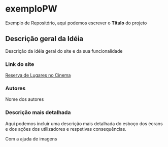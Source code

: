 # exemploPW
Exemplo de Repositório, aqui podemos escrever o **Título** do projeto 

## Descrição geral da Idéia
Descrição da idéia geral do site e da sua funcionalidade

### Link do site
[Reserva de Lugares no Cinema](https://antrob.eu/24.25/pw2/nov20_testeCinema/cinema.php)

### Autores 
Nome dos autores

### Descrição mais detalhada
Aqui podemos incluir uma descrição mais detalhada do esboço dos écrans e dos ações dos utilizadores e respetivas consequências. 

Com a ajuda de imagens 




